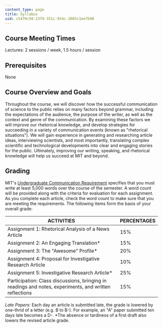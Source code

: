 ```yaml
---
content_type: page
title: Syllabus
uid: c5470c50-23f8-351c-954c-2003c1ee7b90
---
```


Course Meeting Times
--------------------

Lectures: 2 sessions / week, 1.5 hours / session

Prerequisites
-------------

None

Course Overview and Goals
-------------------------

Throughout the course, we will discover how the successful communication of science to the public relies on many factors beyond grammar, including the expectations of the audience, the purpose of the writer, as well as the context and genre of the communication. By examining these factors we will improve our rhetorical knowledge, and develop strategies for succeeding in a variety of communication events (known as "rhetorical situations"). We will gain experience in generating and researching article ideas, interviewing scientists, and most importantly, translating complex scientific and technological developments into clear and engaging stories for the public. Ultimately, improving our writing, speaking, and rhetorical knowledge will help us succeed at MIT and beyond.

Grading
-------

MIT's [Undergraduate Communication Requirement](http://web.mit.edu/commreq/cih.html) specifies that you must write at least 5,000 words over the course of the semester. A word count will be provided along with the criteria for evaluation for each assignment. As you complete each article, check the word count to make sure that you are meeting the requirements. The following items form the basis of your overall grade:

| ACTIVITIES | PERCENTAGES |
| --- | --- |
| Assignment 1: Rhetorical Analysis of a News Article | 15% |
| Assignment 2: An Engaging Translation\* | 15% |
| Assignment 3: The "Awesome" Profile\* | 20% |
| Assignment 4: Proposal for Investigative Research Article | 10% |
| Assignment 5: Investigative Research Article\* | 25% |
| Participation: Class discussions, bringing in readings and notes, experiments, and written reflections | 15% 

_Late Papers:_ Each day an article is submitted late, the grade is lowered by one-thrid of a letter (e.g. B to B-). For example, an "A" paper submitted ten days late becomes a D-. \*The absence or tardiness of a first draft also lowers the revised article grade.
